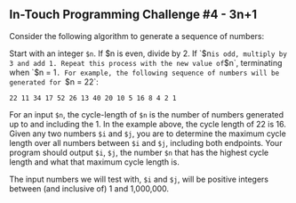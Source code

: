## In-Touch Programming Challenge #4 - 3n+1

Consider the following algorithm to generate a sequence of numbers:

Start with an integer `$n`. If $n is even, divide by 2. If `$n` is odd, multiply by 3 and add 1. Repeat this process with the new value of `$n`, terminating when `$n = 1`. For example, the following sequence of numbers will be generated for `$n = 22`:

	22 11 34 17 52 26 13 40 20 10 5 16 8 4 2 1

For an input `$n`, the cycle-length of `$n` is the number of numbers generated up to and including the 1. In the example above, the cycle length of 22 is 16. Given any two numbers `$i` and `$j`, you are to determine the maximum cycle length over all numbers between `$i` and `$j`, including both endpoints. Your program should output `$i`, `$j`, the number `$n` that has the highest cycle length and what that maximum cycle length is.

The input numbers we will test with, `$i` and `$j`, will be positive integers between (and inclusive of) 1 and 1,000,000.